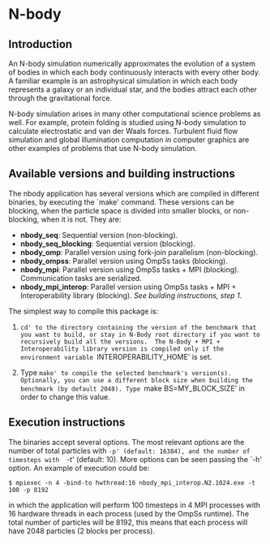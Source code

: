 # N-body

## Introduction
An N-body simulation numerically approximates the evolution of a system of
bodies in which each body continuously interacts with every other body.  A
familiar example is an astrophysical simulation in which each body represents a
galaxy or an individual star, and the bodies attract each other through the
gravitational force.

N-body simulation arises in many other computational science problems as well.
For example, protein folding is studied using N-body simulation to calculate
electrostatic and van der Waals forces. Turbulent fluid flow simulation and
global illumination computation in computer graphics are other examples of
problems that use N-body simulation.

## Available versions and building instructions

The nbody application has several versions which are compiled in different 
binaries, by executing the `make' command. These versions can be blocking, 
when the particle space is divided into smaller blocks, or non-blocking, when 
it is not. They are:

  * **nbody_seq**: Sequential version (non-blocking).
  * **nbody_seq_blocking**: Sequential version (blocking).
  * **nbody_omp**: Parallel version using fork-join parallelism (non-blocking).
  * **nbody_ompss**: Parallel version using OmpSs tasks (blocking).
  * **nbody_mpi**: Parallel version using OmpSs tasks + MPI (blocking). Communication tasks are serialized.
  * **nbody_mpi_interop**: Parallel version using OmpSs tasks + MPI + Interoperability library (blocking). *See building instructions, step 1*.

  The simplest way to compile this package is:

  1. `cd' to the directory containing the version of the benchmark
      that you want to build, or stay in N-Body root directory if
      you want to recursively build all the versions. 
      The N-Body + MPI + Interoperability library version is
      compiled only if the environment variable `INTEROPERABILITY_HOME'
      is set.

  2. Type `make' to compile the selected benchmark's version(s).
     Optionally, you can use a different block size when building
     the benchmark (by default 2048). Type `make BS=MY_BLOCK_SIZE'
     in order to change this value.

## Execution instructions

The binaries accept several options. The most relevant options are the number 
of total particles with `-p' (default: 16384), and the number of timesteps with 
`-t' (default: 10). More options can be seen passing the `-h' option. An example 
of execution could be:

```
$ mpiexec -n 4 -bind-to hwthread:16 nbody_mpi_interop.N2.1024.exe -t 100 -p 8192
```

in which the application will perform 100 timesteps in 4 MPI processes with 16 
hardware threads in each process (used by the OmpSs runtime). The total number 
of particles will be 8192, this means that each process will have 2048 
particles (2 blocks per process).

